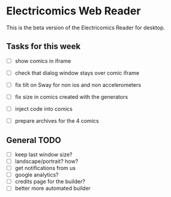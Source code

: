 # Electricomics Web Reader

This is the beta version of the Electricomics Reader for desktop.


## Tasks for this week

* [ ] show comics in iframe
* [ ] check that dialog window stays over comic iframe
* [ ] fix tilt on Sway for non ios and non accelerometers
* [ ] fix size in comics created with the generators
* [ ] inject code into comics
* [ ] prepare archives for the 4 comics


## General TODO

* [ ] keep last window size?
* [ ] landscape/portrait? how?
* [ ] get notifications from us
* [ ] google analytics?
* [ ] credits page for the builder?
* [ ] better more automated builder